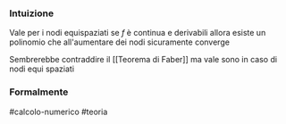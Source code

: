 ### Intuizione
Vale per i nodi equispaziati
se $f$ è continua e derivabili allora esiste un polinomio che all'aumentare dei nodi sicuramente converge

Sembrerebbe contraddire il [[Teorema di Faber]] ma vale sono in caso di nodi equi spaziati   


### Formalmente


#calcolo-numerico #teoria  